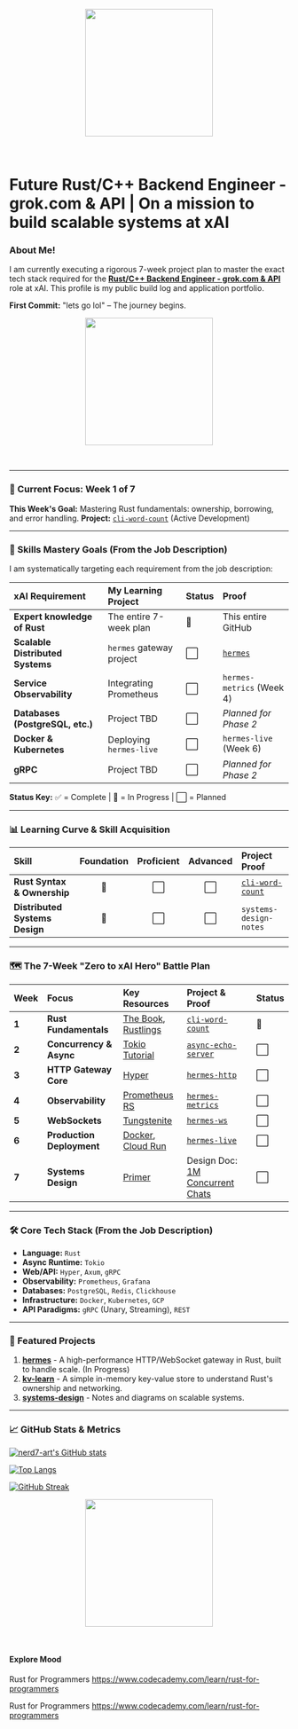 <p align="center">
  <img src="https://miro.medium.com/max/2048/1*OohqW5DGh9CQS4hLY5FXzA.png" height="230"/>
</p>
<br>



<h1>Future Rust/C++ Backend Engineer - grok.com & API | On a mission to build scalable systems at xAI </h1>



### About Me!

I am currently executing a rigorous 7-week project plan to master the exact tech stack required for the [**Rust/C++ Backend Engineer - grok.com & API**](https://job-boards.greenhouse.io/xai/jobs/4784548007) role at xAI. This profile is my public build log and application portfolio.

**First Commit:** "lets go lol" – The journey begins.


<p align="center">
  <img src="https://media.giphy.com/media/v1.Y2lkPWVjZjA1ZTQ3bmx2ZGt2Y3Uxcm95ODlrMHVtcnUzb29hYmsweW5udXZteDVzYndzcSZlcD12MV9naWZzX3NlYXJjaCZjdD1n/CrFLL3CnRpw5ddlBMm/giphy.gif" height="230"/>
</p>
<br>


---

### 🎯 Current Focus: Week 1 of 7

**This Week's Goal:** Mastering Rust fundamentals: ownership, borrowing, and error handling.
**Project:** [`cli-word-count`](https://github.com/nerd7-art/cli-word-count) (Active Development)



---

### 🎯 Skills Mastery Goals (From the Job Description)

I am systematically targeting each requirement from the job description:

| xAI Requirement | My Learning Project | Status | Proof |
| :--- | :--- | :--- | :--- |
| **Expert knowledge of Rust** | The entire 7-week plan | 🔄 | This entire GitHub |
| **Scalable Distributed Systems** | `hermes` gateway project | ⬜ | [`hermes`](https://github.com/nerd7-art/hermes) |
| **Service Observability** | Integrating Prometheus | ⬜ | `hermes-metrics` (Week 4) |
| **Databases (PostgreSQL, etc.)** | Project TBD | ⬜ | *Planned for Phase 2* |
| **Docker & Kubernetes** | Deploying `hermes-live` | ⬜ | `hermes-live` (Week 6) |
| **gRPC** | Project TBD | ⬜ | *Planned for Phase 2* |

**Status Key:** ✅ = Complete | 🔄 = In Progress | ⬜ = Planned

---

### 📊 Learning Curve & Skill Acquisition

| Skill | Foundation | Proficient | Advanced | Project Proof |
| :--- | :---: | :---: | :---: | :--- |
| **Rust Syntax & Ownership** | 🔄 | ⬜ | ⬜ | [`cli-word-count`](https://github.com/nerd7-art/cli-word-count) |
| **Distributed Systems Design** | 🔄 | ⬜ | ⬜ | `systems-design-notes` |


---

### 🗺️ The 7-Week "Zero to xAI Hero" Battle Plan

| Week | Focus | Key Resources | Project & Proof | Status |
| :--- | :--- | :--- | :--- | :--- |
| **1** | **Rust Fundamentals** | [The Book](https://doc.rust-lang.org/book/), [Rustlings](https://github.com/rust-lang/rustlings) | [`cli-word-count`](https://github.com/nerd7-art/cli-word-count) | 🔄 |
| **2** | **Concurrency & Async** | [Tokio Tutorial](https://tokio.rs/tokio/tutorial) | [`async-echo-server`](https://github.com/nerd7-art/async-echo-server) | ⬜ |
| **3** | **HTTP Gateway Core** | [Hyper](https://github.com/hyperium/hyper) | [`hermes-http`](https://github.com/nerd7-art/hermes-http) | ⬜ |
| **4** | **Observability** | [Prometheus RS](https://github.com/tikv/rust-prometheus) | [`hermes-metrics`](https://github.com/nerd7-art/hermes-metrics) | ⬜ |
| **5** | **WebSockets** | [Tungstenite](https://github.com/snapview/tokio-tungstenite) | [`hermes-ws`](https://github.com/nerd7-art/hermes-ws) | ⬜ |
| **6** | **Production Deployment** | [Docker](https://www.docker.com/), [Cloud Run](https://cloud.google.com/run) | [`hermes-live`](https://github.com/nerd7-art/hermes-live) | ⬜ |
| **7** | **Systems Design** | [Primer](https://github.com/donnemartin/system-design-primer) | Design Doc: [1M Concurrent Chats]() | ⬜ |

---

### 🛠️ Core Tech Stack (From the Job Description)

*   **Language:** `Rust`
*   **Async Runtime:** `Tokio`
*   **Web/API:** `Hyper`, `Axum`, `gRPC`
*   **Observability:** `Prometheus`, `Grafana`
*   **Databases:** `PostgreSQL`, `Redis`, `Clickhouse`
*   **Infrastructure:** `Docker`, `Kubernetes`, `GCP`
*   **API Paradigms:** `gRPC` (Unary, Streaming), `REST`

---

### 📌 Featured Projects

1.  **[hermes](https://github.com/nerd7-art/hermes)** - A high-performance HTTP/WebSocket gateway in Rust, built to handle scale. (In Progress)
2.  **[kv-learn](https://github.com/nerd7-art/kv-learn)** - A simple in-memory key-value store to understand Rust's ownership and networking.
3.  **[systems-design](https://github.com/nerd7-art/systems-design)** - Notes and diagrams on scalable systems.

---

### 📈 GitHub Stats & Metrics

[![nerd7-art's GitHub stats](https://github-readme-stats.vercel.app/api?username=nerd7-art&show_icons=true&theme=radical&hide_title=true)](https://github.com/nerd7-art)

[![Top Langs](https://github-readme-stats.vercel.app/api/top-langs/?username=nerd7-art&layout=compact&theme=radical)](https://github.com/nerd7-art)

[![GitHub Streak](https://streak-stats.demolab.com?user=nerd7-art&theme=radical)](https://git.io/streak-stats)



<p align="center">
  <img src="https://media.giphy.com/media/v1.Y2lkPWVjZjA1ZTQ3bmx2ZGt2Y3Uxcm95ODlrMHVtcnUzb29hYmsweW5udXZteDVzYndzcSZlcD12MV9naWZzX3NlYXJjaCZjdD1n/CrFLL3CnRpw5ddlBMm/giphy.gif" height="230"/>
</p>
<br>


#### Explore Mood
 Rust for Programmers   https://www.codecademy.com/learn/rust-for-programmers
 
  Rust for Programmers   https://www.codecademy.com/learn/rust-for-programmers









